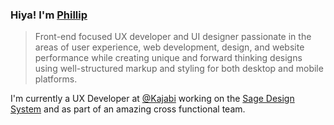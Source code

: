 ### Hiya! I'm [Phillip](https://pixelflips.com)

> Front-end focused UX developer and UI designer passionate in the areas of user experience, web development, design, and website performance while creating unique and forward thinking designs using well-structured markup and styling for both desktop and mobile platforms.

I'm currently a UX Developer at [@Kajabi](https://github.com/Kajabi) working on the [Sage Design System](https://sage-design-system.kajabi.com/) and as part of an amazing cross functional team.
